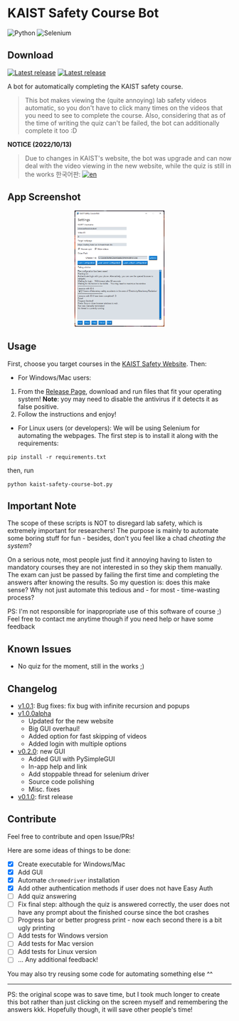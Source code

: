 # KAIST Safety Course Bot

![Python](https://img.shields.io/badge/python-3670A0?style=for-the-badge&logo=python&logoColor=ffdd54)
![Selenium](https://img.shields.io/badge/-selenium-%43B02A?style=for-the-badge&logo=selenium&logoColor=white)

<p align="center">

## Download
[![Latest release](https://img.shields.io/badge/Windows-0078D6?style=for-the-badge&logo=windows&logoColor=white)](https://github.com/fedebotu/kaist-safety-course-bot/releases/download/v1.0.0alpha/Windows-Binary.zip) [![Latest release](https://img.shields.io/badge/mac%20os-000000?style=for-the-badge&logo=apple&logoColor=white)](https://github.com/fedebotu/kaist-safety-course-bot/releases/download/v1.0.0alpha/Mac-Binary.zip)


</p>


A bot for automatically completing the KAIST safety course.

> This bot makes viewing the (quite annoying) lab safety videos automatic, so you don't have to click many times on the videos that you need to see to complete the course. Also, considering that as of the time of writing the quiz can't be failed, the bot can additionally complete it too :D

**NOTICE (2022/10/13)**
> Due to changes in KAIST's website, the bot was upgrade and can now deal with the video viewing in the new website, while the quiz is still in the works
한국어판: [![en](https://img.shields.io/badge/lang-kor-blue.svg)](https://github.com/fedebotu/kaist-safety-course-bot/edit/main/README.ko.md)


<!--- [![ko](https://img.shields.io/badge/lang-ko-blue.svg)](file path will be here)--->

## App Screenshot

<p align="center">
  <img src="assets/app-screenshot.png" width = 40% alt="Image">
</p>

## Usage
First, choose you target courses in the [KAIST Safety Website](https://safety.kaist.ac.kr/main/main.do). Then:

- For Windows/Mac users:

1. From the [Release Page](https://github.com/fedebotu/kaist-safety-course-bot/releases/), download and run files that fit your operating system! **Note**: yoy may need to disable the antivirus if it detects it as false positive.
2. Follow the instructions and enjoy! 

- For Linux users (or developers):
We will be using Selenium for automating the webpages. The first step is to install it along with the requirements:
```shell
pip install -r requirements.txt
```
then, run

```shell
python kaist-safety-course-bot.py
```

## Important Note
The scope of these scripts is NOT to disregard lab safety, which is extremely important for researchers! The purpose is mainly to automate some boring stuff for fun - besides, don't you feel like a chad _cheating the system_?  

On a serious note, most people just find it annoying having to listen to mandatory courses they are not interested in so they skip them manually. The exam can just be passed by failing the first time and completing the answers after knowing the results.  So my question is: does this make sense? Why not just automate this tedious and - for most - time-wasting process?

PS: I'm not responsible for inappropriate use of this software of course ;) Feel free to contact me anytime though if you need help or have some feedback

## Known Issues
- No quiz for the moment, still in the works ;)

## Changelog
- [v1.0.1](https://github.com/fedebotu/kaist-safety-course-bot/releases/tag/v1.0.1): Bug fixes: fix bug with infinite recursion and popups
- [v1.0.0alpha](https://github.com/fedebotu/kaist-safety-course-bot/releases/tag/v1.0.0alpha)
  - Updated for the new website
  - Big GUI overhaul!
  - Added option for fast skipping of videos
  - Added login with multiple options
- [v0.2.0](https://github.com/fedebotu/kaist-safety-course-bot/releases/tag/v0.2.0): new GUI
  - Added GUI with PySimpleGUI
  - In-app help and link
  - Add stoppable thread for selenium driver
  - Source code polishing
  - Misc. fixes
- [v0.1.0](https://github.com/fedebotu/kaist-safety-course-bot/releases/tag/v0.1.0): first release


## Contribute

Feel free to contribute and open Issue/PRs! 

Here are some ideas of things to be done:

- [x] Create executable for Windows/Mac
- [x] Add GUI
- [x] Automate `chromedriver` installation
- [x] Add other authentication methods if user does not have Easy Auth
- [ ] Add quiz answering
- [ ] Fix final step: although the quiz is answered correctly, the user does not have any prompt about the finished course since the bot crashes
- [ ] Progress bar or better progress print - now each second there is a bit ugly printing
- [ ] Add tests for Windows version
- [ ] Add tests for Mac version
- [ ] Add tests for Linux version
- [ ] ... Any additional feedback!

You may also try reusing some code for automating something else ^^


---

PS: the original scope was to save time, but I took much longer to create this bot rather than just clicking on the screen myself and remembering the answers kkk. Hopefully though, it will save other people's time!

